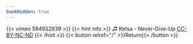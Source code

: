 ```yaml
---
bookHidden: true
---
```


{{< vimeo 584932939 >}}
{{< hint info >}}
♫ Ketsa - Never-Give-Up [CC-BY-NC-ND](https://freemusicarchive.org/music/Ketsa/summer-with-sound/never-give-up)
{{< /hint >}}
{{< button relref="/" >}}Return{{< /button >}}
